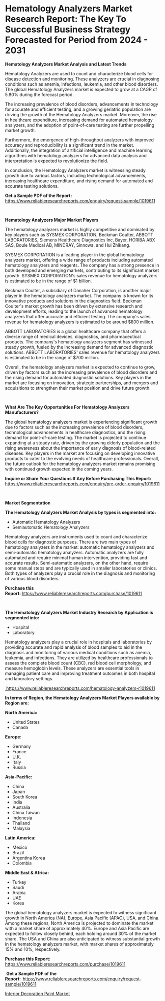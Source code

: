 <p><h1>Hematology Analyzers Market Research Report: The Key To Successful Business Strategy Forecasted for Period from 2024 - 2031</h1></p><p><strong>Hematology Analyzers Market Analysis and Latest Trends</strong></p>
<p><p>Hematology Analyzers are used to count and characterize blood cells for disease detection and monitoring. These analyzers are crucial in diagnosing conditions such as anemia, infections, leukemia, and other blood disorders. The global Hematology Analyzers market is expected to grow at a CAGR of 5.80% during the forecast period.</p><p>The increasing prevalence of blood disorders, advancements in technology for accurate and efficient testing, and a growing geriatric population are driving the growth of the Hematology Analyzers market. Moreover, the rise in healthcare expenditure, increasing demand for automated hematology analyzers, and the adoption of point-of-care testing are further propelling market growth.</p><p>Furthermore, the emergence of high-throughput analyzers with improved accuracy and reproducibility is a significant trend in the market. Additionally, the integration of artificial intelligence and machine learning algorithms with hematology analyzers for advanced data analysis and interpretation is expected to revolutionize the field.</p><p>In conclusion, the Hematology Analyzers market is witnessing steady growth due to various factors, including technological advancements, increasing healthcare expenditure, and rising demand for automated and accurate testing solutions.</p></p>
<p><strong>Get a Sample PDF of the Report:&nbsp;</strong> <a href="https://www.reliableresearchreports.com/enquiry/request-sample/1019611">https://www.reliableresearchreports.com/enquiry/request-sample/1019611</a></p>
<p>&nbsp;</p>
<p><strong>Hematology Analyzers Major Market Players</strong></p>
<p><p>The hematology analyzers market is highly competitive and dominated by key players such as SYSMEX CORPORATION, Beckman Coulter, ABBOTT LABORATORIES, Siemens Healthcare Diagnostics Inc, Bayer, HORIBA ABX SAS, Boule Medical AB, MINDRAY, Sinnowa, and Hui Zhikang.</p><p>SYSMEX CORPORATION is a leading player in the global hematology analyzers market, offering a wide range of products including automated hematology analyzers and reagents. The company has a strong presence in both developed and emerging markets, contributing to its significant market growth. SYSMEX CORPORATION's sales revenue for hematology analyzers is estimated to be in the range of $1 billion.</p><p>Beckman Coulter, a subsidiary of Danaher Corporation, is another major player in the hematology analyzers market. The company is known for its innovative products and solutions in the diagnostics field. Beckman Coulter's market growth has been driven by extensive research and development efforts, leading to the launch of advanced hematology analyzers that offer accurate and efficient testing. The company's sales revenue for hematology analyzers is estimated to be around $800 million.</p><p>ABBOTT LABORATORIES is a global healthcare company that offers a diverse range of medical devices, diagnostics, and pharmaceutical products. The company's hematology analyzers segment has witnessed steady growth, fueled by the increasing demand for advanced diagnostic solutions. ABBOTT LABORATORIES' sales revenue for hematology analyzers is estimated to be in the range of $700 million.</p><p>Overall, the hematology analyzers market is expected to continue to grow, driven by factors such as the increasing prevalence of blood disorders and the rising demand for automated diagnostic solutions. Key players in the market are focusing on innovation, strategic partnerships, and mergers and acquisitions to strengthen their market position and drive future growth.</p></p>
<p>&nbsp;</p>
<p><strong>What Are The Key Opportunities For Hematology Analyzers Manufacturers?</strong></p>
<p><p>The global hematology analyzers market is experiencing significant growth due to factors such as the increasing prevalence of blood disorders, technological advancements in healthcare diagnostics, and the rising demand for point-of-care testing. The market is projected to continue expanding at a steady rate, driven by the growing elderly population and the rising awareness about the importance of early diagnosis of blood-related diseases. Key players in the market are focusing on developing innovative products to cater to the evolving needs of healthcare professionals. Overall, the future outlook for the hematology analyzers market remains promising with continued growth expected in the coming years.</p></p>
<p><strong>Inquire or Share Your Questions If Any Before Purchasing This Report:</strong> <a href="https://www.reliableresearchreports.com/enquiry/pre-order-enquiry/1019611">https://www.reliableresearchreports.com/enquiry/pre-order-enquiry/1019611</a></p>
<p>&nbsp;</p>
<p><strong>Market Segmentation</strong></p>
<p><strong>The Hematology Analyzers Market Analysis by types is segmented into:</strong></p>
<p><ul><li>Automatic Hematology Analyzers</li><li>Semiautomatic Hematology Analyzers</li></ul></p>
<p><p>Hematology analyzers are instruments used to count and characterize blood cells for diagnostic purposes. There are two main types of hematology analyzers in the market: automatic hematology analyzers and semi-automatic hematology analyzers. Automatic analyzers are fully automated and require minimal human intervention, providing fast and accurate results. Semi-automatic analyzers, on the other hand, require some manual steps and are typically used in smaller laboratories or clinics. Both types of analyzers play a crucial role in the diagnosis and monitoring of various blood disorders.</p></p>
<p><strong>Purchase this Report:&nbsp;</strong><a href="https://www.reliableresearchreports.com/purchase/1019611">https://www.reliableresearchreports.com/purchase/1019611</a></p>
<p>&nbsp;</p>
<p><strong>The Hematology Analyzers Market Industry Research by Application is segmented into:</strong></p>
<p><ul><li>Hospital</li><li>Laboratory</li></ul></p>
<p><p>Hematology analyzers play a crucial role in hospitals and laboratories by providing accurate and rapid analysis of blood samples to aid in the diagnosis and monitoring of various medical conditions such as anemia, leukemia, and infections. They are utilized by healthcare professionals to assess the complete blood count (CBC), red blood cell morphology, and measure hemoglobin levels. These analyzers are essential tools in managing patient care and improving treatment outcomes in both hospital and laboratory settings.</p></p>
<p><a href="https://www.reliableresearchreports.com/hematology-analyzers-r1019611">&nbsp;https://www.reliableresearchreports.com/hematology-analyzers-r1019611</a></p>
<p><strong>In terms of Region, the Hematology Analyzers Market Players available by Region are:</strong></p>
<p>
    <p> <strong> North America: </strong>
        <ul>
            <li>United States</li>
            <li>Canada</li>
        </ul>
        </p> 
    <p> <strong> Europe: </strong>
        <ul>
            <li>Germany</li>
            <li>France</li>
            <li>U.K.</li>
            <li>Italy</li>
            <li>Russia</li>
        </ul>
        </p> 
    <p> <strong> Asia-Pacific: </strong>
        <ul>
            <li>China</li>
            <li>Japan</li>
            <li>South Korea</li>
            <li>India</li>
            <li>Australia</li>
            <li>China Taiwan</li>
            <li>Indonesia</li>
            <li>Thailand</li>
            <li>Malaysia</li>
        </ul>
        </p> 
    <p> <strong> Latin America: </strong>
        <ul>
            <li>Mexico</li>
            <li>Brazil</li>
            <li>Argentina Korea</li>
            <li>Colombia</li>
        </ul>
        </p> 
    <p> <strong> Middle East & Africa: </strong>
        <ul>
            <li>Turkey</li>
            <li>Saudi</li>
            <li>Arabia</li>
            <li>UAE</li>
            <li>Korea</li>
        </ul>
    </p>
    </p>
<p><p>The global hematology analyzers market is expected to witness significant growth in North America (NA), Europe, Asia Pacific (APAC), USA, and China. Among these regions, North America is projected to dominate the market with a market share of approximately 40%. Europe and Asia Pacific are expected to follow closely behind, each holding around 30% of the market share. The USA and China are also anticipated to witness substantial growth in the hematology analyzers market, with market shares of approximately 15% and 10%, respectively.</p></p>
<p><strong>Purchase this Report: </strong><a href="https://www.reliableresearchreports.com/purchase/1019611">https://www.reliableresearchreports.com/purchase/1019611</a></p>
<p>&nbsp;<strong>Get a Sample PDF of the Report:&nbsp;&nbsp;</strong><a href="https://www.reliableresearchreports.com/enquiry/request-sample/1019611">https://www.reliableresearchreports.com/enquiry/request-sample/1019611</a></p>
<p><strong></strong></p>
<p><p><a href="https://invited-way-688.notion.site/Interior-Decoration-Paint-Market-Furnish-Information-about-Market-Size-Market-Share-Market-Dynamic-2d921f8f4fbd4c02aa46da4c286c222e">Interior Decoration Paint Market</a></p></p>